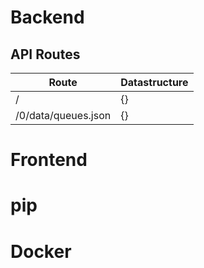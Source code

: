 # Backend

## API Routes

Route | Datastructure
--- | ---
/ | {}
/0/data/queues.json | {}
 

# Frontend

# pip

# Docker

